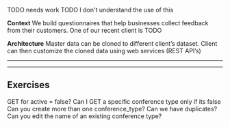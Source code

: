 TODO needs work
TODO I don't understand the use of this

**Context**
We build questionnaires that help businesses collect feedback from their customers. One of our recent client is TODO

**Architecture**
Master data can be cloned to different client’s dataset. Client can then customize the cloned data using web services (REST API’s)


---

---

## Exercises

GET for active = false?
Can I GET a specific conference type only if its false 
Can you create more than one conference_type?
Can we have duplicates?
Can you edit the name of an existing conference type?